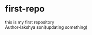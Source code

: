 # first-repo
this is my first repository
<br>
 Author-lakshya soni(updating something) <!--this m inthe file represents the file is modified      -->

